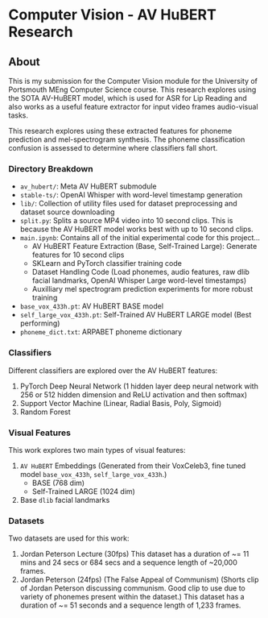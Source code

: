 # Computer Vision - AV HuBERT Research

## About

This is my submission for the Computer Vision module for the University
of Portsmouth MEng Computer Science course. This research explores using
the SOTA AV-HuBERT model, which is used for ASR for Lip Reading and also
works as a useful feature extractor for input video frames audio-visual tasks.

This research explores using these extracted features for phoneme prediction
and mel-spectrogram synthesis. The phoneme classification confusion is assessed
to determine where classifiers fall short.

### Directory Breakdown

- `av_hubert/`: Meta AV HuBERT submodule
- `stable-ts/`: OpenAI Whisper with word-level timestamp generation
- `lib/`: Collection of utility files used for dataset preprocessing and dataset source downloading
- `split.py`: Splits a source MP4 video into 10 second clips. This is because
  the AV HuBERT model works best with up to 10 second clips.
- `main.ipynb`: Contains all of the initial experimental code for this project...
  - AV HuBERT Feature Extraction (Base, Self-Trained Large): Generate features
    for 10 second clips
  - SKLearn and PyTorch classifier training code
  - Dataset Handling Code (Load phonemes, audio features, raw dlib facial
    landmarks, OpenAI Whisper Large word-level timestamps)
  - Auxilliary mel spectrogram prediction experiments for more robust training
- `base_vox_433h.pt`: AV HuBERT BASE model
- `self_large_vox_433h.pt`: Self-Trained AV HuBERT LARGE model (Best performing)
- `phoneme_dict.txt`: ARPABET phoneme dictionary

<!-- ### GPT-4 Phoneme "Beam Search"

The work also explores using GPT4 as a form of phoneme beam search. This
work hypothesizes that GPT4's ability to compose phonemes together into
sensible sentences based on GPT4's large training dataset and ability
to contextually understand phonemes and generate plausable sentences
gives it an advantage over existing methods. -->

### Classifiers

Different classifiers are explored over the AV HuBERT features:
1. PyTorch Deep Neural Network (1 hidden layer deep neural network with 256 or 512 hidden dimension
   and ReLU activation and then softmax)
2. Support Vector Machine (Linear, Radial Basis, Poly, Sigmoid)
3. Random Forest

### Visual Features

This work explores two main types of visual features:
1. `AV HuBERT` Embeddings (Generated from their VoxCeleb3, 
   fine tuned model `base_vox_433h`, `self_large_vox_433h`.)
   - BASE  (768 dim)
   - Self-Trained LARGE (1024 dim)
2. Base `dlib` facial landmarks

### Datasets

Two datasets are used for this work:
<!--
1. VoxCeleb (This is a standard dataset used in Lip Reading research as it
   contains many videos with the lips of celebrities speaking clearly visible.
   LRS3 is also considered, but not explored in this work as written consent
   needs to be obtained before using this dataset for research.).
   As the AV HuBERT model used in this work has been fine tuned on this dataset,
   only the test set portion of this dataset is used for evaluation for fairness.
   VoxCeleb2 was considered at first, but the audio visual dataset is restricted
   and requires a password.
-->
1. Jordan Peterson Lecture (30fps)
   This dataset has a duration of ~= 11 mins and 24 secs or 684 secs and a sequence length of
   ~20,000 frames.
2. Jordan Peterson (24fps) (The False Appeal of Communism) (Shorts clip of Jordan Peterson discussing
   communism. Good clip to use due to variety of phonemes present within the
   dataset.)
   This dataset has a duration of ~= 51 seconds and a sequence length of 1,233 frames.
<!--
3. Personal Dataset (This is a personal dataset used for initial experiments
   with a mixture of celebrities speaking, with the videos being chosen for
   the varieties of phonemes expressed during the videos.)
-->